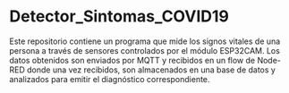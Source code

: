 # Detector_Sintomas_COVID19
Este repositorio contiene un programa que mide los signos vitales de una persona a través de sensores controlados por el módulo ESP32CAM. Los datos obtenidos son enviados por MQTT y recibidos en un flow de Node-RED donde una vez recibidos, son almacenados en una base de datos y analizados para emitir el diagnóstico correspondiente.
